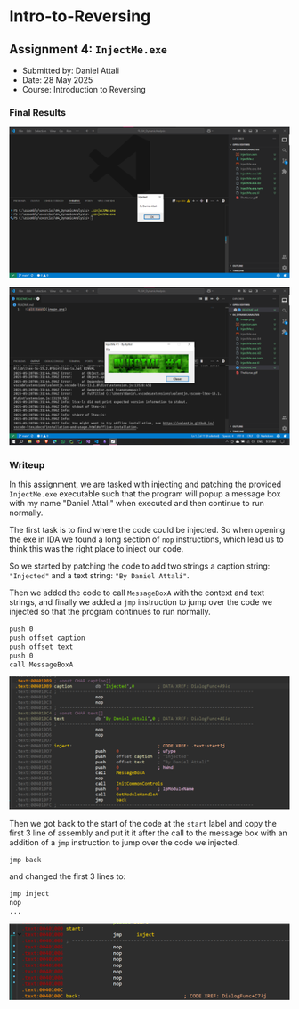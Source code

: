 # Intro-to-Reversing

## Assignment 4: `InjectMe.exe`

- Submitted by: Daniel Attali
- Date: 28 May 2025
- Course: Introduction to Reversing

### Final Results

![alt text](image.png)

![alt text](image-1.png)

### Writeup

In this assignment, we are tasked with injecting and patching the provided `InjectMe.exe` executable such that the program will popup a message box with my name "Daniel Attali" when executed and then continue to run normally.

The first task is to find where the code could be injected. So when opening the exe in IDA we found a long section of `nop` instructions, which lead us to think this was the right place to inject our code.

So we started by patching the code to add two strings a caption string: `"Injected"` and a text string: `"By Daniel Attali"`.

Then we added the code to call `MessageBoxA` with the context and text strings, and finally we added a `jmp` instruction to jump over the code we injected so that the program continues to run normally.

```assembly
push 0
push offset caption
push offset text
push 0
call MessageBoxA
```

![alt text](image-2.png)

Then we got back to the start of the code at the `start` label and copy the first 3 line of assembly and put it it after the call to the message box with an addition of a `jmp` instruction to jump over the code we injected.

```assembly
jmp back
```

and changed the first 3 lines to:

```assembly
jmp inject
nop
...
```

![alt text](image-3.png)
